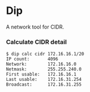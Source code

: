 # Dip  

A network tool for CIDR.  

### Calculate CIDR detail  

```shell  
$ dip calc cidr 172.16.16.1/20
IP count:       4096
Network:        172.16.16.0
Netmask:        255.255.240.0
First usable:   172.16.16.1
Last usable:    172.16.31.254
Broadcast:      172.16.31.255
```  